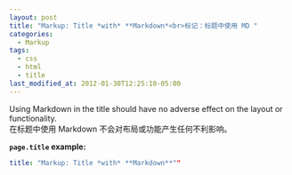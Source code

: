 ```yaml
---
layout: post
title: "Markup: Title *with* **Markdown*<br>标记：标题中使用 MD "
categories:
  - Markup
tags:
  - css
  - html
  - title
last_modified_at: 2012-01-30T12:25:10-05:00
---
```


Using Markdown in the title should have no adverse effect on the layout or functionality.<br>
在标题中使用 Markdown 不会对布局或功能产生任何不利影响。

**`page.title` example:**

```yaml
title: "Markup: Title *with* **Markdown**""
```